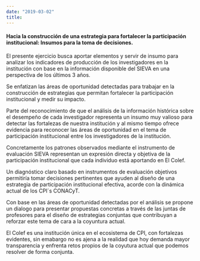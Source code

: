 ```yaml
---
date: "2019-03-02"
title: 
---
```




#### Hacia la construcción de una estrategia para fortalecer la participación institucional: Insumos para la toma de decisiones.

<p align="justify">

El presente ejercicio busca aportar elementos y servir de insumo para analizar los indicadores de producción de los investigadores en la institución con base en la información disponible del SIEVA en una perspectiva  de los últimos 3 años.
</p>


<p align="justify">

Se enfatizan las áreas de oportunidad detectadas para trabajar en la construcción de estrategias que permitan fortalecer la participación institucional y medir su impacto.

</p>



<p align="justify">

Parte del reconocimiento de que el análisis de la información histórica sobre el desempeño de cada investigador representa un insumo muy valioso para detectar las fortalezas de nuestra institución y al mismo tiempo ofrece evidencia para reconocer las áreas de oportunidad en el tema de participación institucional entre los investigadores de la institución.

</p>


<p align="justify">

Concretamente los patrones observados mediante el instrumento de evaluación SIEVA representan un expresión directa y objetiva de la participación institucional que cada individuo está aportando en El Colef.
</p>



<p align="justify">

Un diagnóstico claro basado en instrumentos de evaluación objetivos permitiría tomar decisiones pertinentes que ayuden al diseño de una estrategia de participación institucional efectiva, acorde con la  dinámica actual de los CPI´s CONACyT. 
</p>



<p align="justify">

Con base en las áreas de oportunidad detectadas por el análisis se propone un dialogo para presentar propuestas concretas a través de las juntas de profesores para el diseño de estrategias conjuntas que contribuyan a reforzar este tema de cara a la coyuntura actual.

El Colef es una institución única en el ecosistema de CPI, con fortalezas evidentes, sin emabargo no es ajena a la realidad que hoy demanda mayor transparencia  y  enfrenta retos propios de la coyutura actual que podemos resolver de forma conjunta. 
</p>

